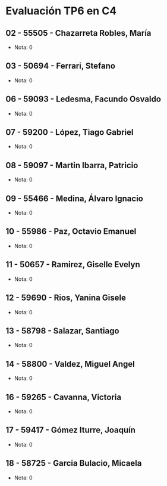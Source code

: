 # Evaluación TP6 en C4

## 02 - 55505 - Chazarreta Robles, María
- Nota: 0

## 03 - 50694 - Ferrari, Stefano
- Nota: 0

## 06 - 59093 - Ledesma, Facundo Osvaldo
- Nota: 0

## 07 - 59200 - López, Tiago Gabriel
- Nota: 0

## 08 - 59097 - Martin Ibarra, Patricio
- Nota: 0

## 09 - 55466 - Medina, Álvaro Ignacio
- Nota: 0

## 10 - 55986 - Paz, Octavio Emanuel
- Nota: 0

## 11 - 50657 - Ramirez, Giselle Evelyn
- Nota: 0

## 12 - 59690 - Rios, Yanina Gisele
- Nota: 0

## 13 - 58798 - Salazar, Santiago
- Nota: 0

## 14 - 58800 - Valdez, Miguel Angel
- Nota: 0

## 16 - 59265 - Cavanna, Victoria
- Nota: 0

## 17 - 59417 - Gómez Iturre, Joaquín
- Nota: 0

## 18 - 58725 - Garcia Bulacio, Micaela
- Nota: 0
